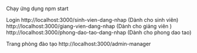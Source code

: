 Chạy ứng dụng npm start

Login http://localhost:3000/sinh-vien-dang-nhap (Dành cho sinh viên)
      http://localhost:3000/giang-vien-dang-nhap (Dành cho giảng viên )
      http://localhost:3000/phong-dao-tao-dang-nhap (Dành cho phong dao tao) 


Trang phòng đào tạo
http://localhost:3000/admin-manager      